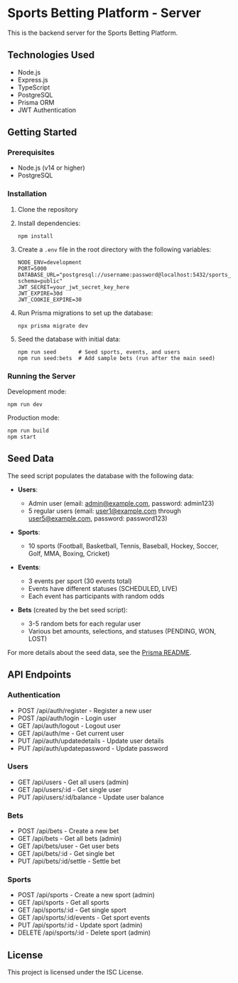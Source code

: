 # Sports Betting Platform - Server

This is the backend server for the Sports Betting Platform.

## Technologies Used

- Node.js
- Express.js
- TypeScript
- PostgreSQL
- Prisma ORM
- JWT Authentication

## Getting Started

### Prerequisites

- Node.js (v14 or higher)
- PostgreSQL

### Installation

1. Clone the repository
2. Install dependencies:
   ```
   npm install
   ```
3. Create a `.env` file in the root directory with the following variables:
   ```
   NODE_ENV=development
   PORT=5000
   DATABASE_URL="postgresql://username:password@localhost:5432/sports_betting?schema=public"
   JWT_SECRET=your_jwt_secret_key_here
   JWT_EXPIRE=30d
   JWT_COOKIE_EXPIRE=30
   ```

4. Run Prisma migrations to set up the database:
   ```
   npx prisma migrate dev
   ```

5. Seed the database with initial data:
   ```
   npm run seed       # Seed sports, events, and users
   npm run seed:bets  # Add sample bets (run after the main seed)
   ```

### Running the Server

Development mode:
```
npm run dev
```

Production mode:
```
npm run build
npm start
```

## Seed Data

The seed script populates the database with the following data:

- **Users**:
  - Admin user (email: admin@example.com, password: admin123)
  - 5 regular users (email: user1@example.com through user5@example.com, password: password123)

- **Sports**:
  - 10 sports (Football, Basketball, Tennis, Baseball, Hockey, Soccer, Golf, MMA, Boxing, Cricket)

- **Events**:
  - 3 events per sport (30 events total)
  - Events have different statuses (SCHEDULED, LIVE)
  - Each event has participants with random odds

- **Bets** (created by the bet seed script):
  - 3-5 random bets for each regular user
  - Various bet amounts, selections, and statuses (PENDING, WON, LOST)

For more details about the seed data, see the [Prisma README](./prisma/README.md).

## API Endpoints

### Authentication
- POST /api/auth/register - Register a new user
- POST /api/auth/login - Login user
- GET /api/auth/logout - Logout user
- GET /api/auth/me - Get current user
- PUT /api/auth/updatedetails - Update user details
- PUT /api/auth/updatepassword - Update password

### Users
- GET /api/users - Get all users (admin)
- GET /api/users/:id - Get single user
- PUT /api/users/:id/balance - Update user balance

### Bets
- POST /api/bets - Create a new bet
- GET /api/bets - Get all bets (admin)
- GET /api/bets/user - Get user bets
- GET /api/bets/:id - Get single bet
- PUT /api/bets/:id/settle - Settle bet

### Sports
- POST /api/sports - Create a new sport (admin)
- GET /api/sports - Get all sports
- GET /api/sports/:id - Get single sport
- GET /api/sports/:id/events - Get sport events
- PUT /api/sports/:id - Update sport (admin)
- DELETE /api/sports/:id - Delete sport (admin)

## License

This project is licensed under the ISC License.
